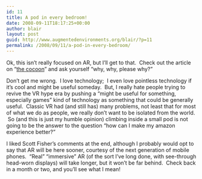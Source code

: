 ```yaml
---
id: 11
title: A pod in every bedroom!
date: 2008-09-11T18:17:25+00:00
author: blair
layout: post
guid: http://www.augmentedenvironments.org/blair/?p=11
permalink: /2008/09/11/a-pod-in-every-bedroom/
---
```

Ok, this isn&#8217;t really focused on AR, but I&#8217;ll get to that.  Check out the article on &#8220;[the cocoon](http://www.cnn.com/2008/TECH/09/11/immersive.cocoon/)&#8221; and ask yourself &#8220;why, why, please why?&#8221;

Don&#8217;t get me wrong.  I love technology;  I even love pointless technology if it&#8217;s cool and might be useful someday.  But, I really hate people trying to revive the VR hype era by pushing a &#8220;might be useful for something, especially games&#8221; kind of technology as something that could be generally useful.  Classic VR had (and still has) many problems, not least that for most of what we do as people, we really don&#8217;t want to be isolated from the world.  So (and this is just my humble opinion) climbing inside a small pod is not going to be the answer to the question &#8220;how can I make my amazon experience better?&#8221;

I liked Scott Fisher&#8217;s comments at the end, although I probably would opt to say that AR will be here sooner, courtesy of the next generation of mobile phones.  &#8220;Real&#8221; &#8220;immersive&#8221; AR (of the sort I&#8217;ve long done, with see-through head-worn displays) will take longer, but it won&#8217;t be far behind.  Check back in a month or two, and you&#8217;ll see what I mean!